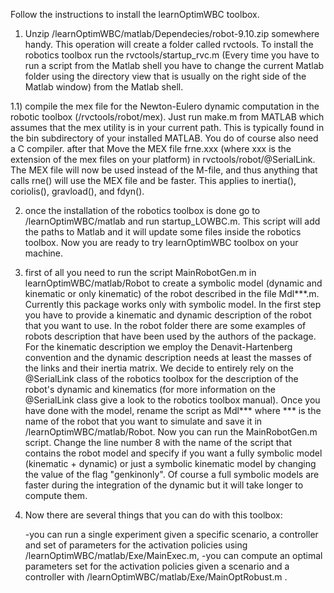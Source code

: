 ﻿Follow the instructions to install the learnOptimWBC toolbox.

1) Unzip /learnOptimWBC/matlab/Dependecies/robot-9.10.zip somewhere handy. This operation will create a folder called rvctools. To install the robotics toolbox run the rvctools/startup_rvc.m (Every time you have to run a script from the Matlab shell you have to change the current Matlab folder using the directory view that is usually on the right side of the Matlab window) from the Matlab shell. 

1.1) compile the mex file for the Newton-Eulero dynamic computation in the robotic toolbox (/rvctools/robot/mex). Just run make.m from MATLAB
which assumes that the mex utility is in your current path.  This is typically found in the bin subdirectory of your installed MATLAB. You do of course also
need a C compiler. after that Move the MEX file frne.xxx (where xxx is the extension of the mex files on your platform) in rvctools/robot/@SerialLink. The MEX file will now be used instead of the M-file, and thus anything that calls rne() will use the MEX file and be faster. This applies to inertia(), coriolis(), gravload(), and fdyn().

2) once the installation of the robotics toolbox is done go to /learnOptimWBC/matlab and run startup_LOWBC.m. This script will add the paths to Matlab and it will update some files inside the robotics toolbox. Now you are ready to try learnOptimWBC toolbox on your machine.

3) first of all you need to run the script MainRobotGen.m in learnOptimWBC/matlab/Robot to create a symbolic model (dynamic and kinematic or only kinematic) of the robot described in the file Mdl***.m. Currently this package works only with symbolic model. In the first step you have to provide a kinematic and dynamic description of the robot that you want to use. In the robot folder there are some examples of robots description that have been used by the authors of the package. For the kinematic description we employ the Denavit-Hartenberg convention and the dynamic description needs at least the masses of the links and their inertia matrix. We decide to entirely rely on the @SerialLink class of the robotics toolbox for the description of the robot's dynamic and kinematics (for more information on the @SerialLink class give a look to the robotics toolbox manual). Once you have done with the model, rename the script as Mdl*** where *** is the name of the robot that you want to simulate and save it in /learnOptimWBC/matlab/Robot. Now you can run the MainRobotGen.m script. Change the  line  number 8 with the name of the script that contains the robot model and specify if you want a fully symbolic model (kinematic + dynamic) or just a symbolic kinematic model by changing the value of the flag "genkinonly". Of course a full symbolic models are faster during the integration of the dynamic but it will take longer to compute them. 

4) Now there are several things that you can do with this toolbox:
	
	-you can run a single experiment given a specific scenario, a controller and set of parameters for the activation policies using  /learnOptimWBC/matlab/Exe/MainExec.m,
	-you can compute an optimal parameters set for the activation policies given a scenario and a controller with /learnOptimWBC/matlab/Exe/MainOptRobust.m .



